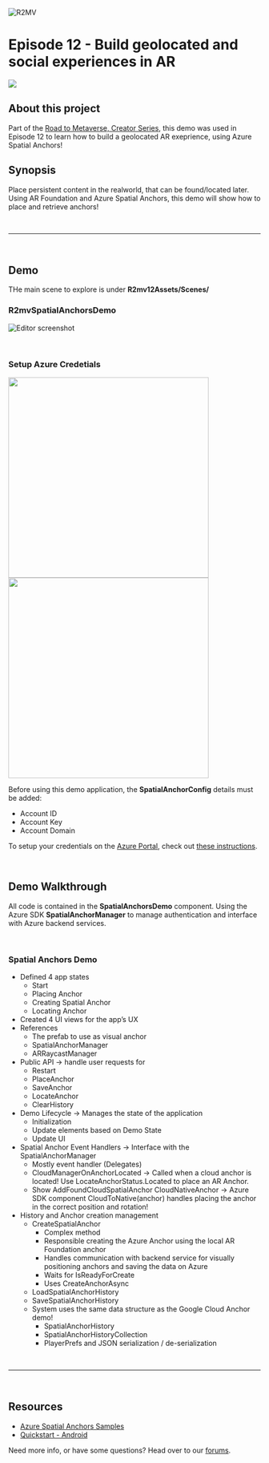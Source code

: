 ![R2MV](https://i.imgur.com/SAdxi7s.png)

# Episode 12 - Build geolocated and social experiences in AR

<img src="https://i.imgur.com/7ITpuLS.gif">

## About this project
Part of the [Road to Metaverse, Creator Series](https://create.unity.com/road-to-metaverse), this demo was used in Episode 12 to learn how to build a geolocated AR exeprience, using Azure Spatial Anchors!

## Synopsis
Place persistent content in the realworld, that can be found/located later. Using AR Foundation and Azure Spatial Anchors, this demo will show how to place and retrieve anchors!

<br>

---

<br>

## Demo
THe main scene to explore is under **R2mv12Assets/Scenes/**

### R2mvSpatialAnchorsDemo 

![Editor screenshot](https://i.imgur.com/Yccopr1.png)




<br>

### Setup Azure Credetials

<img src="https://i.imgur.com/sQCwXnc.png" width=400>
<img src="https://i.imgur.com/jraeExo.png" width=400>

 Before using this demo application, the **SpatialAnchorConfig** details must be added:
 - Account ID
 - Account Key
 - Account Domain

To setup your credentials on the [Azure Portal](https://portal.azure.com/), check out [these instructions](https://learn.microsoft.com/en-us/azure/spatial-anchors/quickstarts/get-started-unity-android?tabs=azure-portal#prerequisites).


<br>

## Demo Walkthrough

All code is contained in the **SpatialAnchorsDemo** component. Using the Azure SDK **SpatialAnchorManager** to manage authentication and interface with Azure backend services.

<br>

### Spatial Anchors Demo
- Defined 4 app states
    - Start
    - Placing Anchor
    - Creating Spatial Anchor
    - Locating Anchor
- Created 4 UI views for the app’s UX
- References
    - The prefab to use as visual anchor
    - SpatialAnchorManager
    - ARRaycastManager
- Public API -> handle user requests for
    - Restart
    - PlaceAnchor
    - SaveAnchor
    - LocateAnchor
    - ClearHistory
- Demo Lifecycle -> Manages the state of the application
    - Initialization
    - Update elements based on Demo State
    - Update UI
- Spatial Anchor Event Handlers -> Interface with the SpatialAnchorManager 
    - Mostly event handler (Delegates)
    - CloudManagerOnAnchorLocated -> Called when a cloud anchor is located! Use LocateAnchorStatus.Located to place an AR Anchor.
    - Show AddFoundCloudSpatialAnchor CloudNativeAnchor -> Azure SDK component 
CloudToNative(anchor) handles placing the anchor in the correct position and rotation!
- History and Anchor creation management
    - CreateSpatialAnchor
        - Complex method
        - Responsible creating the Azure Anchor using the local AR Foundation anchor
        - Handles communication with backend service for visually positioning anchors and saving the data on Azure
        - Waits for IsReadyForCreate
        - Uses CreateAnchorAsync
    - LoadSpatialAnchorHistory
    - SaveSpatialAnchorHistory
    - System uses the same data structure as the Google Cloud Anchor demo!
        - SpatialAnchorHistory
        - SpatialAnchorHistoryCollection
        - PlayerPrefs and JSON serialization / de-serialization 

<br>

---

<br>

## Resources
- [Azure Spatial Anchors Samples](https://github.com/Azure/azure-spatial-anchors-samples/tree/master/Unity)
- [Quickstart - Android](https://learn.microsoft.com/en-us/azure/spatial-anchors/quickstarts/get-started-unity-android?tabs=azure-portal)


Need more info, or have some questions? Head over to our [forums](https://forum.unity.com/threads/workshops-build-geolocated-and-social-experiences-in-ar.1293414/).